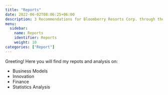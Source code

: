 ```yaml
---
title: "Reports"
date: 2022-06-02T08:06:25+06:00
description: 3 Recommendations for Bloomberry Resorts Corp. through the lens of Business Model Canva, Blue Ocean Strategy Business, and industry overview
menu:
  sidebar:
    name: Reports
    identifier: Reports
    weight: 10
categories: ["Report"]
---
```


Greeting! Here you will find my repots and analysis on:

- Business Models
- Innovation
- Finance
- Statistics Analysis
